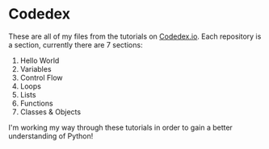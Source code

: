 # Codedex

These are all of my files from the tutorials on [Codedex.io](https://www.codedex.io/). 
Each repository is a section, currently there are 7 sections: 
1. Hello World
2. Variables
3. Control Flow
4. Loops
5. Lists
6. Functions
7. Classes & Objects

I'm working my way through these tutorials in order to gain a better understanding of Python!
